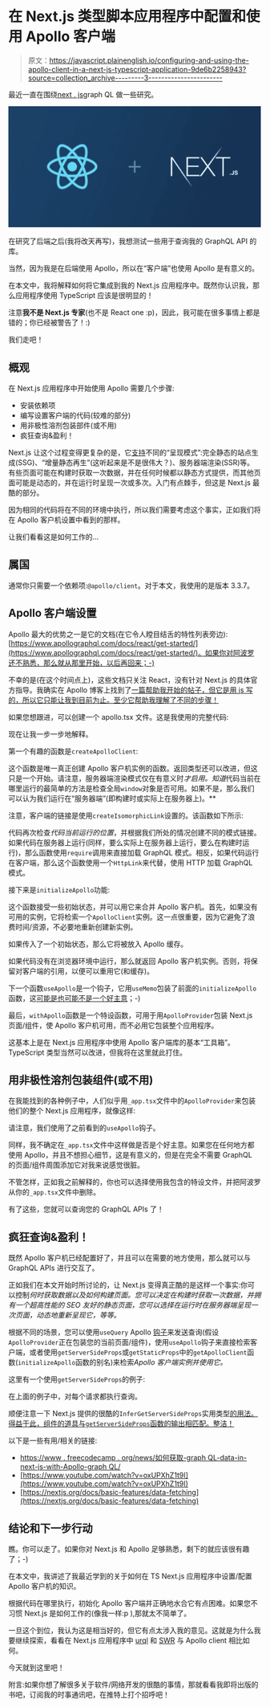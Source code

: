 # 在 Next.js 类型脚本应用程序中配置和使用 Apollo 客户端

> 原文：<https://javascript.plainenglish.io/configuring-and-using-the-apollo-client-in-a-next-js-typescript-application-9de6b2258943?source=collection_archive---------3----------------------->

最近一直在围绕[next . js](https://nextjs.org/)graph QL 做一些研究。

![](img/b02f30baf021ea519c07d401ea9f14af.png)

在研究了后端之后(我将改天再写)，我想测试一些用于查询我的 GraphQL API 的库。

当然，因为我是在后端使用 Apollo，所以在“客户端”也使用 Apollo 是有意义的。

在本文中，我将解释如何将它集成到我的 Next.js 应用程序中。既然你认识我，那么应用程序使用 TypeScript 应该是很明显的！

注意**我不是 Next.js 专家**(也不是 React one :p)，因此，我可能在很多事情上都是错的；你已经被警告了！:)

我们走吧！

## 概观

在 Next.js 应用程序中开始使用 Apollo 需要几个步骤:

*   安装依赖项
*   编写设置客户端的代码(较难的部分)
*   用非极性溶剂包装部件(或不用)
*   疯狂查询&盈利！

Next.js 让这个过程变得更复杂的是，它[支持](https://nextjs.org/docs/basic-features/pages)不同的“呈现模式”:完全静态的站点生成(SSG)、“增量静态再生”(这听起来是不是很伟大？)、服务器端渲染(SSR)等。有些页面可能在构建时获取一次数据，并在任何时候都以静态方式提供，而其他页面可能是动态的，并在运行时呈现一次或多次。入门有点棘手，但这是 Next.js 最酷的部分。

因为相同的代码将在不同的环境中执行，所以我们需要考虑这个事实，正如我们将在 Apollo 客户机设置中看到的那样。

让我们看看这是如何工作的…

## 属国

通常你只需要一个依赖项:`@apollo/client`。对于本文，我使用的是版本 3.3.7。

## Apollo 客户端设置

Apollo 最大的优势之一是它的文档(在它令人瞠目结舌的特性列表旁边):[https://www.apollographql.com/docs/react/get-started/](https://www.apollographql.com/docs/react/get-started/)。如果你对阿波罗还不熟悉，那么就从那里开始，以后再回来；-)

不幸的是(在这个时间点上)，这些文档只关注 React，没有针对 Next.js 的具体官方指导。我确实在 Apollo 博客上找到了[一篇帮助我开始的帖子，但它是用 js 写的，所以它只能让我到目前为止。至少它帮助我理解了不同的步骤！](https://www.apollographql.com/blog/building-a-next-js-app-with-apollo-client-slash-graphql/)

如果您想跟进，可以创建一个 apollo.tsx 文件。这是我使用的完整代码:

现在让我一步一步地解释。

第一个有趣的函数是`createApolloClient`:

这个函数是唯一真正创建 Apollo 客户机实例的函数。返回类型还可以改进，但这只是一个开始。请注意，服务器端渲染模式仅在有意义时*才启用。知道*代码当前在哪里运行的最简单的方法是检查全局`window`对象是否可用。如果不是，那么我们可以认为我们运行在“服务器端”(即构建时或实际上在服务器上)。**

注意，客户端的链接是使用`createIsomorphicLink`设置的。该函数如下所示:

代码再次检查*代码当前运行的位置*，并根据我们所处的情况创建不同的模式链接。如果代码在服务器上运行(同样，要么实际上在服务器上运行，要么在构建时运行)，那么函数使用`require`调用来直接加载 GraphQL 模式。相反，如果代码运行在客户端，那么这个函数使用一个`HttpLink`来代替，使用 HTTP 加载 GraphQL 模式。

接下来是`initializeApollo`功能:

这个函数接受一些初始状态，并可以用它来合并 Apollo 客户机。首先，如果没有可用的实例，它将检索一个`ApolloClient`实例。这一点很重要，因为它避免了浪费时间/资源，不必要地重新创建新实例。

如果传入了一个初始状态，那么它将被放入 Apollo 缓存。

如果代码没有在浏览器环境中运行，那么就返回 Apollo 客户机实例。否则，将保留对客户端的引用，以便可以重用它(和缓存)。

下一个函数`useApollo`是一个钩子，它用`useMemo`包装了前面的`initializeApollo`函数，这[可能是也可能不是一个好主意](https://kentcdodds.com/blog/usememo-and-usecallback)；-)

最后，`withApollo`函数是一个特设函数，可用于用`ApolloProvider`包装 Next.js 页面/组件，使 Apollo 客户机可用，而不必用它包装整个应用程序。

这基本上是在 Next.js 应用程序中使用 Apollo 客户端库的基本“工具箱”。TypeScript 类型当然可以改进，但我将在这里就此打住。

## 用非极性溶剂包装组件(或不用)

在我能找到的各种例子中，人们似乎用`_app.tsx`文件中的`ApolloProvider`来包装他们的整个 Next.js 应用程序，就像这样:

请注意，我们使用了之前看到的`useApollo`钩子。

同样，我不确定在`_app.tsx`文件中这样做是否是个好主意。如果您在任何地方都使用 Apollo，并且不想担心细节，这是有意义的，但是在完全不需要 GraphQL 的页面/组件周围添加它对我来说感觉很脏。

不管怎样，正如我之前解释的，你也可以选择使用我包含的特设文件，并把阿波罗从你的`_app.tsx`文件中删除。

有了这些，您就可以查询您的 GraphQL APIs 了！

## 疯狂查询&盈利！

既然 Apollo 客户机已经配置好了，并且可以在需要的地方使用，那么就可以与 GraphQL APIs 进行交互了。

正如我们在本文开始时所讨论的，让 Next.js 变得真正酷的是这样一个事实:你可以控制*何时获取数据以及如何构建页面。您可以决定在构建时获取一次数据，并拥有一个超高性能的 SEO 友好的静态页面，您可以选择在运行时在服务器端呈现一次页面，动态地重新呈现它，等等。*

根据不同的场景，您可以使用`useQuery` Apollo [钩子](https://www.apollographql.com/docs/react/get-started/#request-data)来发送查询(假设`ApolloProvider`正在包装您的当前页面/组件)，使用`useApollo`钩子来直接检索客户端，或者使用`getServerSideProps`或`getStaticProps`中的`getApolloClient`函数(`initializeApollo`函数的别名)来检索*Apollo 客户端实例并使用它。*

这里有一个使用`getServerSideProps`的例子:

在上面的例子中，对每个请求都执行查询。

顺便注意一下 Next.js 提供的很酷的`InferGetServerSideProps`实用类型[的用法。得益于此，组件的道具与`getServerSideProps`函数的输出相匹配。整洁！](https://nextjs.org/docs/basic-features/data-fetching#typescript-use-getserversideprops)

以下是一些有用/相关的链接:

*   [https://www . freecodecamp . org/news/如何获取-graph QL-data-in-next-js-with-Apollo-graph QL/](https://www.freecodecamp.org/news/how-to-fetch-graphql-data-in-next-js-with-apollo-graphql/)
*   [https://www.youtube.com/watch?v=oxUPXhZ1t9I](https://www.youtube.com/watch?v=oxUPXhZ1t9I)
*   [https://nextjs.org/docs/basic-features/data-fetching](https://nextjs.org/docs/basic-features/data-fetching)

## 结论和下一步行动

瞧。你可以走了。如果你对 Next.js 和 Apollo 足够熟悉，剩下的就应该很有趣了；-)

在本文中，我讲述了我最近学到的关于如何在 TS Next.js 应用程序中设置/配置 Apollo 客户机的知识。

根据代码在哪里执行，初始化 Apollo 客户端并正确地水合它有点困难。如果您不习惯 Next.js 是如何工作的(像我一样:p ),那就太不简单了。

一旦这个到位，我认为这是相当好的，但它有点太涉入我的意见。这就是为什么我要继续探索，看看在 Next.js 应用程序中 [urql](https://github.com/FormidableLabs/urql) 和 [SWR](https://github.com/vercel/swr) 与 Apollo client 相比如何。

今天就到这里吧！

附言:如果你想了解很多关于软件/网络开发的很酷的事情，那就看看我即将出版的书吧，订阅我的时事通讯吧，在推特上打个招呼吧！